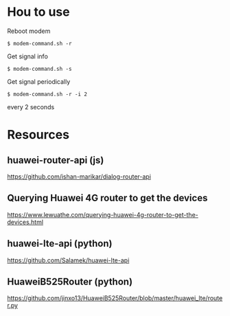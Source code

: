 # Hou to use

Reboot modem
```
$ modem-command.sh -r
```

Get signal info
```
$ modem-command.sh -s
```

Get signal periodically
```
$ modem-command.sh -r -i 2
```
every 2 seconds

# Resources

## huawei-router-api (js)
https://github.com/ishan-marikar/dialog-router-api

## Querying Huawei 4G router to get the devices
https://www.lewuathe.com/querying-huawei-4g-router-to-get-the-devices.html

## huawei-lte-api (python)
https://github.com/Salamek/huawei-lte-api

## HuaweiB525Router (python)
https://github.com/jinxo13/HuaweiB525Router/blob/master/huawei_lte/router.py
